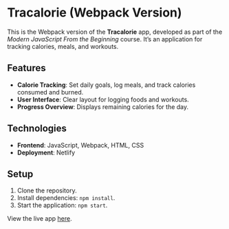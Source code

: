 
# Tracalorie (Webpack Version)

This is the Webpack version of the **Tracalorie** app, developed as part of the *Modern JavaScript From the Beginning* course. It’s an application for tracking calories, meals, and workouts.

## Features
- **Calorie Tracking**: Set daily goals, log meals, and track calories consumed and burned.
- **User Interface**: Clear layout for logging foods and workouts.
- **Progress Overview**: Displays remaining calories for the day.

## Technologies
- **Frontend**: JavaScript, Webpack, HTML, CSS
- **Deployment**: Netlify

## Setup
1. Clone the repository.
2. Install dependencies: `npm install`.
3. Start the application: `npm start`.

View the live app [here](https://tacalorie-webpack-salah.netlify.app).





